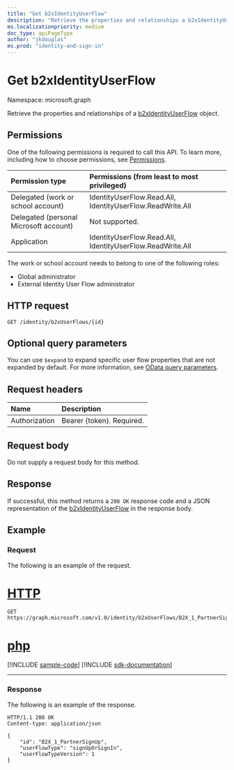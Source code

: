 ```yaml
---
title: "Get b2xIdentityUserFlow"
description: "Retrieve the properties and relationships a b2xIdentityUserFlow object."
ms.localizationpriority: medium
doc_type: apiPageType
author: "jkdouglas"
ms.prod: "identity-and-sign-in"
---
```


# Get b2xIdentityUserFlow

Namespace: microsoft.graph

Retrieve the properties and relationships of a [b2xIdentityUserFlow](../resources/b2xidentityuserflow.md) object.

## Permissions

One of the following permissions is required to call this API. To learn more, including how to choose permissions, see [Permissions](/graph/permissions-reference).

|Permission type      | Permissions (from least to most privileged)              |
|:--------------------|:---------------------------------------------------------|
|Delegated (work or school account)|IdentityUserFlow.Read.All, IdentityUserFlow.ReadWrite.All|
|Delegated (personal Microsoft account)| Not supported.|
|Application|IdentityUserFlow.Read.All, IdentityUserFlow.ReadWrite.All|

The work or school account needs to belong to one of the following roles:

* Global administrator
* External Identity User Flow administrator

## HTTP request

<!-- { "blockType": "ignored" } -->

```http
GET /identity/b2xUserFlows/{id}
```

## Optional query parameters

You can use `$expand` to expand specific user flow properties that are not expanded by default. For more information, see [OData query parameters](/graph/query-parameters).

## Request headers

|Name|Description|
|:---------------|:----------|
|Authorization|Bearer {token}. Required.|

## Request body

Do not supply a request body for this method.

## Response

If successful, this method returns a `200 OK` response code and a JSON representation of the [b2xIdentityUserFlow](../resources/b2xidentityuserflow.md) in the response body.

## Example

### Request

The following is an example of the request.


# [HTTP](#tab/http)
<!-- {
  "blockType": "request",
  "name": "get_b2xUserFlows"
}
-->

``` http
GET https://graph.microsoft.com/v1.0/identity/b2xUserFlows/B2X_1_PartnerSignUp
```

# [php](#tab/php)
[!INCLUDE [sample-code](../includes/snippets/php/get-b2xuserflows-php-snippets.md)]
[!INCLUDE [sdk-documentation](../includes/snippets/snippets-sdk-documentation-link.md)]

---


### Response

The following is an example of the response.

<!-- {
  "blockType": "response",
  "truncated": true,
  "@odata.type": "microsoft.graph.b2xIdentityUserFlow"
} -->

```http
HTTP/1.1 200 OK
Content-type: application/json

{
    "id": "B2X_1_PartnerSignUp",
    "userFlowType": "signUpOrSignIn",
    "userFlowTypeVersion": 1
}
```

<!-- {
  "type": "#page.annotation",
  "description": "Get b2xUserFlow",
  "keywords": "",
  "section": "documentation",
  "tocPath": "",
  "suppressions": [
    "Error: get_b2xUserFlows/userFlowTypeVersion:\r\n      Expected type Single but actual was Int64. Property: userFlowTypeVersion, actual value: '1'"
  ]
}-->

